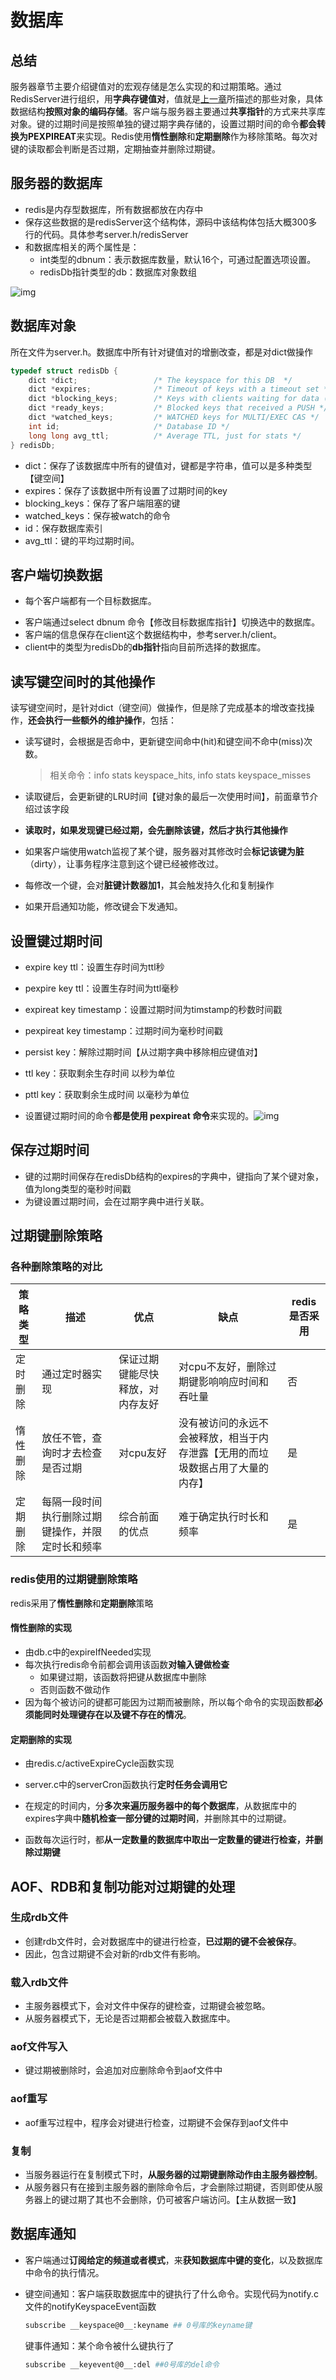 ﻿
# 数据库 

## 总结

服务器章节主要介绍键值对的宏观存储是怎么实现的和过期策略。通过RedisServer进行组织，用**字典存键值对**，值就是[上一章](https://zhuanlan.zhihu.com/p/140726424)所描述的那些对象，具体数据结构**按照对象的编码存储**。客户端与服务器主要通过**共享指针**的方式来共享库对象。键的过期时间是按照单独的键过期字典存储的，设置过期时间的命令**都会转换为PEXPIREAT**来实现。Redis使用**惰性删除**和**定期删除**作为移除策略。每次对键的读取都会判断是否过期，定期抽查并删除过期键。



## 服务器的数据库

* redis是内存型数据库，所有数据都放在内存中
* 保存这些数据的是redisServer这个结构体，源码中该结构体包括大概300多行的代码。具体参考server.h/redisServer
* 和数据库相关的两个属性是：
  - int类型的dbnum：表示数据库数量，默认16个，可通过配置选项设置。
  - redisDb指针类型的db：数据库对象数组

![img](https://p1-jj.byteimg.com/tos-cn-i-t2oaga2asx/gold-user-assets/2018/12/15/167b228be8fb2489~tplv-t2oaga2asx-watermark.awebp)



## 数据库对象

所在文件为server.h。数据库中所有针对键值对的增删改查，都是对dict做操作

```c
typedef struct redisDb {
    dict *dict;                 /* The keyspace for this DB  */
    dict *expires;              /* Timeout of keys with a timeout set */
    dict *blocking_keys;        /* Keys with clients waiting for data (BLPOP)*/
    dict *ready_keys;           /* Blocked keys that received a PUSH */
    dict *watched_keys;         /* WATCHED keys for MULTI/EXEC CAS */
    int id;                     /* Database ID */
    long long avg_ttl;          /* Average TTL, just for stats */
} redisDb;

```

- dict：保存了该数据库中所有的键值对，键都是字符串，值可以是多种类型【键空间】
- expires：保存了该数据中所有设置了过期时间的key
- blocking_keys：保存了客户端阻塞的键
- watched_keys：保存被watch的命令
- id：保存数据库索引
- avg_ttl：键的平均过期时间。



## 客户端切换数据

* 每个客户端都有一个目标数据库。

- 客户端通过select dbnum 命令【修改目标数据库指针】切换选中的数据库。
- 客户端的信息保存在client这个数据结构中，参考server.h/client。
- client中的类型为redisDb的**db指针**指向目前所选择的数据库。



## 读写键空间时的其他操作

读写键空间时，是针对dict（键空间）做操作，但是除了完成基本的增改查找操作，**还会执行一些额外的维护操作**，包括：

* 读写键时，会根据是否命中，更新键空间命中(hit)和键空间不命中(miss)次数。

  > 相关命令：info stats keyspace_hits, info stats keyspace_misses

* 读取键后，会更新键的LRU时间【键对象的最后一次使用时间】，前面章节介绍过该字段

* **读取时，如果发现键已经过期，会先删除该键，然后才执行其他操作**

* 如果客户端使用watch监视了某个键，服务器对其修改时会**标记该键为脏**（dirty），让事务程序注意到这个键已经被修改过。

* 每修改一个键，会对**脏键计数器加1**，其会触发持久化和复制操作

* 如果开启通知功能，修改键会下发通知。

  

## 设置键过期时间

* expire key ttl：设置生存时间为ttl秒

* pexpire key ttl：设置生存时间为ttl毫秒

* expireat key timestamp：设置过期时间为timstamp的秒数时间戳

* pexpireat key timestamp：过期时间为毫秒时间戳

* persist key：解除过期时间【从过期字典中移除相应键值对】

* ttl key：获取剩余生存时间 以秒为单位

* pttl key：获取剩余生成时间 以毫秒为单位

* 设置键过期时间的命令**都是使用 pexpireat 命令**来实现的。![img](https://p1-jj.byteimg.com/tos-cn-i-t2oaga2asx/gold-user-assets/2018/12/15/167b25c77c3dd2a7~tplv-t2oaga2asx-watermark.awebp)

  

## 保存过期时间

* 键的过期时间保存在redisDb结构的expires的字典中，键指向了某个键对象，值为long类型的毫秒时间戳
* 为键设置过期时间，会在过期字典中进行关联。





## 过期键删除策略

### 各种删除策略的对比

| 策略类型 | 描述                                             | 优点                             | 缺点                                                         | redis是否采用 |
| -------- | ------------------------------------------------ | -------------------------------- | ------------------------------------------------------------ | ------------- |
| 定时删除 | 通过定时器实现                                   | 保证过期键能尽快释放，对内存友好 | 对cpu不友好，删除过期键影响响应时间和吞吐量                  | 否            |
| 惰性删除 | 放任不管，查询时才去检查是否过期                 | 对cpu友好                        | 没有被访问的永远不会被释放，相当于内存泄露【无用的而垃圾数据占用了大量的内存】 | 是            |
| 定期删除 | 每隔一段时间执行删除过期键操作，并限定时长和频率 | 综合前面的优点                   | 难于确定执行时长和频率                                       | 是            |



### redis使用的过期键删除策略

redis采用了**惰性删除**和**定期删除**策略



#### 惰性删除的实现

- 由db.c中的expireIfNeeded实现
- 每次执行redis命令前都会调用该函数**对输入键做检查**
  - 如果键过期，该函数将把键从数据库中删除
  - 否则函数不做动作
- 因为每个被访问的键都可能因为过期而被删除，所以每个命令的实现函数都**必须能同时处理键存在以及键不存在的情况**。



#### 定期删除的实现

* 由redis.c/activeExpireCycle函数实现

* server.c中的serverCron函数执行**定时任务会调用它**
* 在规定的时间内，分**多次来遍历服务器中的每个数据库**，从数据库中的expires字典中**随机检查一部分键的过期时间**，并删除其中的过期键。
* 函数每次运行时，都**从一定数量的数据库中取出一定数量的键进行检查，并删除过期键**



## AOF、RDB和复制功能对过期键的处理

### 生成rdb文件

* 创建rdb文件时，会对数据库中的键进行检查，**已过期的键不会被保存**。
* 因此，包含过期键不会对新的rdb文件有影响。

### 载入rdb文件

* 主服务器模式下，会对文件中保存的键检查，过期键会被忽略。
* 从服务器模式下，无论是否过期都会被载入数据库中。

### aof文件写入

* 键过期被删除时，会追加对应删除命令到aof文件中

### aof重写

* aof重写过程中，程序会对键进行检查，过期键不会保存到aof文件中

### 复制

* 当服务器运行在复制模式下时，**从服务器的过期键删除动作由主服务器控制**。
* 从服务器只有在接到主服务器的删除命令后，才会删除过期键，否则即使从服务器上的键过期了其也不会删除，仍可被客户端访问。【主从数据一致】



## 数据库通知

* 客户端通过**订阅给定的频道或者模式**，来**获知数据库中键的变化**，以及数据库中命令的执行情况。

* 键空间通知：客户端获取数据库中的键执行了什么命令。实现代码为notify.c文件的notifyKeyspaceEvent函数

  ```bash
  subscribe __keyspace@0__:keyname ## 0号库的keyname键
  ```

  键事件通知：某个命令被什么键执行了

  ```bash
  subscribe __keyevent@0__:del ##0号库的del命令
  ```

  

